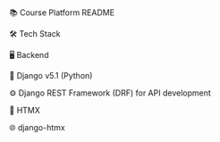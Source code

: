 📚 Course Platform README

🛠 Tech Stack

🖥️ Backend

🐍 Django v5.1 (Python)

⚙️ Django REST Framework (DRF) for API development

🔄 HTMX

🌐 django-htmx
